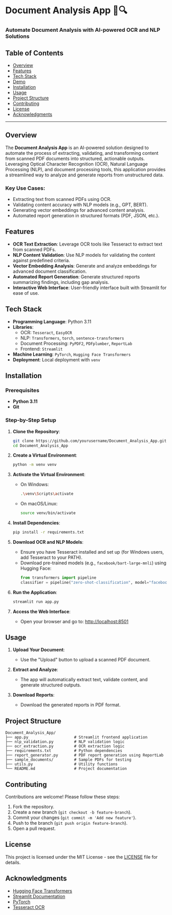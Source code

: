 # Document Analysis App 📄🔍

### Automate Document Analysis with AI-powered OCR and NLP Solutions

## Table of Contents
- [Overview](#overview)
- [Features](#features)
- [Tech Stack](#tech-stack)
- [Demo](#demo)
- [Installation](#installation)
- [Usage](#usage)
- [Project Structure](#project-structure)
- [Contributing](#contributing)
- [License](#license)
- [Acknowledgments](#acknowledgments)

---

## Overview

The **Document Analysis App** is an AI-powered solution designed to automate the process of extracting, validating, and transforming content from scanned PDF documents into structured, actionable outputs. Leveraging Optical Character Recognition (OCR), Natural Language Processing (NLP), and document processing tools, this application provides a streamlined way to analyze and generate reports from unstructured data.

### Key Use Cases:
- Extracting text from scanned PDFs using OCR.
- Validating content accuracy with NLP models (e.g., GPT, BERT).
- Generating vector embeddings for advanced content analysis.
- Automated report generation in structured formats (PDF, JSON, etc.).

## Features

- **OCR Text Extraction**: Leverage OCR tools like Tesseract to extract text from scanned PDFs.
- **NLP Content Validation**: Use NLP models for validating the content against predefined criteria.
- **Vector Embedding Analysis**: Generate and analyze embeddings for advanced document classification.
- **Automated Report Generation**: Generate structured reports summarizing findings, including gap analysis.
- **Interactive Web Interface**: User-friendly interface built with Streamlit for ease of use.

## Tech Stack

- **Programming Language**: Python 3.11
- **Libraries**: 
  - OCR: `Tesseract`, `EasyOCR`
  - NLP: `Transformers`, `torch`, `sentence-transformers`
  - Document Processing: `PyPDF2`, `PDFplumber`, `ReportLab`
  - Frontend: `Streamlit`
- **Machine Learning**: `PyTorch`, `Hugging Face Transformers`
- **Deployment**: Local deployment with `venv`


## Installation

### Prerequisites
- **Python 3.11**
- **Git**

### Step-by-Step Setup

1. **Clone the Repository**:
   ```bash
   git clone https://github.com/yourusername/Document_Analysis_App.git
   cd Document_Analysis_App
   ```

2. **Create a Virtual Environment**:
   ```bash
   python -m venv venv
   ```

3. **Activate the Virtual Environment**:
   - On Windows:
     ```bash
     .\venv\Scripts\activate
     ```
   - On macOS/Linux:
     ```bash
     source venv/bin/activate
     ```

4. **Install Dependencies**:
   ```bash
   pip install -r requirements.txt
   ```

5. **Download OCR and NLP Models**:
   - Ensure you have Tesseract installed and set up (for Windows users, add Tesseract to your PATH).
   - Download pre-trained models (e.g., `facebook/bart-large-mnli`) using Hugging Face:
     ```python
     from transformers import pipeline
     classifier = pipeline("zero-shot-classification", model="facebook/bart-large-mnli")
     ```

6. **Run the Application**:
   ```bash
   streamlit run app.py
   ```

7. **Access the Web Interface**:
   - Open your browser and go to: [http://localhost:8501](http://localhost:8501)

## Usage

1. **Upload Your Document**:
   - Use the "Upload" button to upload a scanned PDF document.

2. **Extract and Analyze**:
   - The app will automatically extract text, validate content, and generate structured outputs.

3. **Download Reports**:
   - Download the generated reports in PDF format.

## Project Structure

```
Document_Analysis_App/
├── app.py                    # Streamlit frontend application
├── nlp_validation.py         # NLP validation logic
├── ocr_extraction.py         # OCR extraction logic
├── requirements.txt          # Python dependencies
├── report_generator.py       # PDF report generation using ReportLab
├── sample_documents/         # Sample PDFs for testing
├── utils.py                  # Utility functions
└── README.md                 # Project documentation
```

## Contributing

Contributions are welcome! Please follow these steps:

1. Fork the repository.
2. Create a new branch (`git checkout -b feature-branch`).
3. Commit your changes (`git commit -m 'Add new feature'`).
4. Push to the branch (`git push origin feature-branch`).
5. Open a pull request.

## License

This project is licensed under the MIT License - see the [LICENSE](LICENSE) file for details.

## Acknowledgments

- [Hugging Face Transformers](https://huggingface.co/)
- [Streamlit Documentation](https://docs.streamlit.io/)
- [PyTorch](https://pytorch.org/)
- [Tesseract OCR](https://github.com/tesseract-ocr/tesseract)
